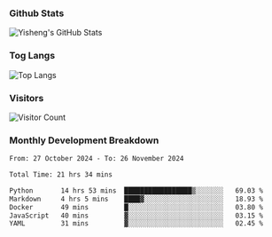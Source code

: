 ### Github Stats
![Yisheng's GitHub Stats](https://github-readme-stats-9qabuvhk1-gongyisheng.vercel.app/api?username=gongyisheng&count_private=true&show_icons=true)
### Tog Langs
![Top Langs](https://github-readme-stats-9qabuvhk1-gongyisheng.vercel.app/api/top-langs/?username=gongyisheng&layout=compact)
### Visitors
![Visitor Count](https://profile-counter.glitch.me/gongyisheng/count.svg)
### Monthly Development Breakdown
<!--START_SECTION:waka-->

```txt
From: 27 October 2024 - To: 26 November 2024

Total Time: 21 hrs 34 mins

Python       14 hrs 53 mins  █████████████████▒░░░░░░░   69.03 %
Markdown     4 hrs 5 mins    ████▓░░░░░░░░░░░░░░░░░░░░   18.93 %
Docker       49 mins         █░░░░░░░░░░░░░░░░░░░░░░░░   03.80 %
JavaScript   40 mins         ▓░░░░░░░░░░░░░░░░░░░░░░░░   03.15 %
YAML         31 mins         ▓░░░░░░░░░░░░░░░░░░░░░░░░   02.45 %
```

<!--END_SECTION:waka-->

